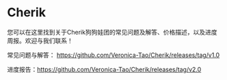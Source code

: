 # Cherik
您可以在这里找到关于Cherik狗狗娃团的常见问题及解答、价格描述，以及进度周报。欢迎与我们联系！

常见问题与解答： https://github.com/Veronica-Tao/Cherik/releases/tag/v1.0

进度报告：https://github.com/Veronica-Tao/Cherik/releases/tag/v2.0
